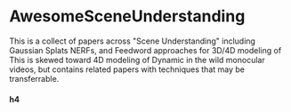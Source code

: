 # AwesomeSceneUnderstanding
This is a collect of papers across "Scene Understanding" including Gaussian Splats NERFs, and Feedword approaches for 3D/4D modeling of This is skewed toward 4D modeling of Dynamic in the wild monocular videos, but contains related papers with techniques that may be transferrable.


#### h4
